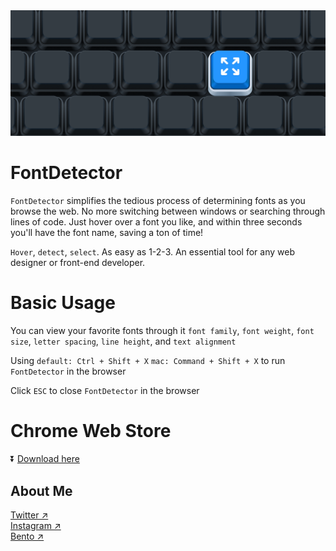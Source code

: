 
<img src="https://github.com/zanwei/FontDetector/blob/6c18a84178156a2d5b3ed745eefc61d17d8df9db/thumbnail.png" alt="" style="max-width: 100%; height: auto;">

# FontDetector

`FontDetector` simplifies the tedious process of determining fonts as you browse the web. No more switching between windows or searching through lines of code. Just hover over a font you like, and within three seconds you'll have the font name, saving a ton of time!

`Hover`, `detect`, `select`. As easy as 1-2-3. An essential tool for any web designer or front-end developer.

# Basic Usage 

You can view your favorite fonts through it
`font family`, `font weight`, `font size`, `letter spacing`, `line height`, and `text alignment`

Using `default: Ctrl + Shift + X` `mac: Command + Shift + X` to run `FontDetector` in the browser
<br>  

Click `ESC` to close `FontDetector` in the browser

# Chrome Web Store

⏬ <a href="https://chrome.google.com/webstore/detail/fontdetector/jphgedmdokkhlllaibcbndaccmdcckfe" target="_blank">Download here</a>

## About Me

<a href="https://twitter.com/zanweiguo" target="_blank">Twitter ↗︎</a>
<br>
<a href="https://www.instagram.com/zanwei.guo/" target="_blank">Instagram ↗︎</a>
<br>
<a href="https://bento.me/zw" target="_blank">Bento ↗︎</a>
